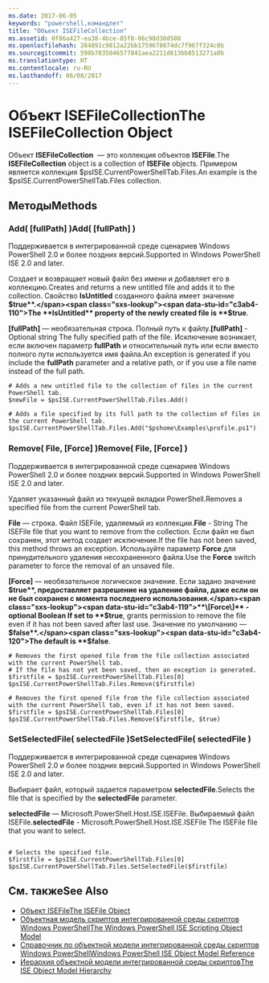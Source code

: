 ```yaml
---
ms.date: 2017-06-05
keywords: "powershell,командлет"
title: "Объект ISEFileCollection"
ms.assetid: 0f86a427-ea38-4bce-85f8-06c98d30d508
ms.openlocfilehash: 284891c9812a22bb1759678074dc7f967f324c0b
ms.sourcegitcommit: 598b7835046577841aea2211d613bb8513271a8b
ms.translationtype: HT
ms.contentlocale: ru-RU
ms.lasthandoff: 06/08/2017
---
```

# <a name="the-isefilecollection-object"></a><span data-ttu-id="c3ab4-103">Объект ISEFileCollection</span><span class="sxs-lookup"><span data-stu-id="c3ab4-103">The ISEFileCollection Object</span></span>
  <span data-ttu-id="c3ab4-104">Объект **ISEFileCollection**  — это коллекция объектов **ISEFile**.</span><span class="sxs-lookup"><span data-stu-id="c3ab4-104">The **ISEFileCollection** object is a collection of **ISEFile** objects.</span></span> <span data-ttu-id="c3ab4-105">Примером является коллекция $psISE.CurrentPowerShellTab.Files.</span><span class="sxs-lookup"><span data-stu-id="c3ab4-105">An example is the $psISE.CurrentPowerShellTab.Files collection.</span></span>

## <a name="methods"></a><span data-ttu-id="c3ab4-106">Методы</span><span class="sxs-lookup"><span data-stu-id="c3ab4-106">Methods</span></span>

### <a name="add-fullpath-"></a><span data-ttu-id="c3ab4-107">Add\( \[fullPath\] \)</span><span class="sxs-lookup"><span data-stu-id="c3ab4-107">Add\( \[fullPath\] \)</span></span>
  <span data-ttu-id="c3ab4-108">Поддерживается в интегрированной среде сценариев Windows PowerShell 2.0 и более поздних версий.</span><span class="sxs-lookup"><span data-stu-id="c3ab4-108">Supported in Windows PowerShell ISE 2.0 and later.</span></span> 

 <span data-ttu-id="c3ab4-109">Создает и возвращает новый файл без имени и добавляет его в коллекцию.</span><span class="sxs-lookup"><span data-stu-id="c3ab4-109">Creates and returns a new untitled file and adds it to the collection.</span></span> <span data-ttu-id="c3ab4-110">Свойство **IsUntitled** созданного файла имеет значение **$true**.</span><span class="sxs-lookup"><span data-stu-id="c3ab4-110">The **IsUntitled** property of the newly created file is **$true**.</span></span>

 <span data-ttu-id="c3ab4-111">**\[fullPath\]** — необязательная строка. Полный путь к файлу.</span><span class="sxs-lookup"><span data-stu-id="c3ab4-111">**\[fullPath\]** - Optional string The fully specified path of the file.</span></span> <span data-ttu-id="c3ab4-112">Исключение возникает, если включен параметр **fullPath** и относительный путь или если вместо полного пути используется имя файла.</span><span class="sxs-lookup"><span data-stu-id="c3ab4-112">An exception is generated if you include the **fullPath** parameter and a relative path, or if you use a file name instead of the full path.</span></span>

```
# Adds a new untitled file to the collection of files in the current PowerShell tab.
$newFile = $psISE.CurrentPowerShellTab.Files.Add()

# Adds a file specified by its full path to the collection of files in the current PowerShell tab.
$psISE.CurrentPowerShellTab.Files.Add("$pshome\Examples\profile.ps1")

```

### <a name="remove-file-force-"></a><span data-ttu-id="c3ab4-113">Remove\( File, \[Force\] \)</span><span class="sxs-lookup"><span data-stu-id="c3ab4-113">Remove\( File, \[Force\] \)</span></span>
  <span data-ttu-id="c3ab4-114">Поддерживается в интегрированной среде сценариев Windows PowerShell 2.0 и более поздних версий.</span><span class="sxs-lookup"><span data-stu-id="c3ab4-114">Supported in Windows PowerShell ISE 2.0 and later.</span></span> 

 <span data-ttu-id="c3ab4-115">Удаляет указанный файл из текущей вкладки PowerShell.</span><span class="sxs-lookup"><span data-stu-id="c3ab4-115">Removes a specified file from the current PowerShell tab.</span></span>

 <span data-ttu-id="c3ab4-116">**File** — строка. Файл ISEFile, удаляемый из коллекции.</span><span class="sxs-lookup"><span data-stu-id="c3ab4-116">**File** - String The ISEFile file that you want to remove from the collection.</span></span> <span data-ttu-id="c3ab4-117">Если файл не был сохранен, этот метод создает исключение.</span><span class="sxs-lookup"><span data-stu-id="c3ab4-117">If the file has not been saved, this method throws an exception.</span></span> <span data-ttu-id="c3ab4-118">Используйте параметр **Force** для принудительного удаления несохраненного файла.</span><span class="sxs-lookup"><span data-stu-id="c3ab4-118">Use the **Force** switch parameter to force the removal of an unsaved file.</span></span>

 <span data-ttu-id="c3ab4-119">**\[Force\]** — необязательное логическое значение. Если задано значение **$true**, предоставляет разрешение на удаление файла, даже если он не был сохранен с момента последнего использования.</span><span class="sxs-lookup"><span data-stu-id="c3ab4-119">**\[Force\]** - optional Boolean If set to **$true**, grants permission to remove the file even if it has not been saved after last use.</span></span> <span data-ttu-id="c3ab4-120">Значение по умолчанию — **$false**.</span><span class="sxs-lookup"><span data-stu-id="c3ab4-120">The default is **$false**.</span></span>

```
# Removes the first opened file from the file collection associated with the current PowerShell tab.
# If the file has not yet been saved, then an exception is generated.
$firstfile = $psISE.CurrentPowerShellTab.Files[0]
$psISE.CurrentPowerShellTab.Files.Remove($firstfile)

# Removes the first opened file from the file collection associated with the current PowerShell tab, even if it has not been saved.
$firstfile = $psISE.CurrentPowerShellTab.Files[0]
$psISE.CurrentPowerShellTab.Files.Remove($firstfile, $true)
```

### <a name="setselectedfile-selectedfile-"></a><span data-ttu-id="c3ab4-121">SetSelectedFile\( selectedFile \)</span><span class="sxs-lookup"><span data-stu-id="c3ab4-121">SetSelectedFile\( selectedFile \)</span></span>
  <span data-ttu-id="c3ab4-122">Поддерживается в интегрированной среде сценариев Windows PowerShell 2.0 и более поздних версий.</span><span class="sxs-lookup"><span data-stu-id="c3ab4-122">Supported in Windows PowerShell ISE 2.0 and later.</span></span> 

 <span data-ttu-id="c3ab4-123">Выбирает файл, который задается параметром **selectedFile**.</span><span class="sxs-lookup"><span data-stu-id="c3ab4-123">Selects the file that is specified by the **selectedFile** parameter.</span></span>

 <span data-ttu-id="c3ab4-124">**selectedFile** — Microsoft.PowerShell.Host.ISE.ISEFile. Выбираемый файл ISEFile.</span><span class="sxs-lookup"><span data-stu-id="c3ab4-124">**selectedFile** - Microsoft.PowerShell.Host.ISE.ISEFile The ISEFile file that you want to select.</span></span>

```

# Selects the specified file.
$firstfile = $psISE.CurrentPowerShellTab.Files[0]
$psISE.CurrentPowerShellTab.Files.SetSelectedFile($firstfile)

```

## <a name="see-also"></a><span data-ttu-id="c3ab4-125">См. также</span><span class="sxs-lookup"><span data-stu-id="c3ab4-125">See Also</span></span>
- [<span data-ttu-id="c3ab4-126">Объект ISEFile</span><span class="sxs-lookup"><span data-stu-id="c3ab4-126">The ISEFile Object</span></span>](The-ISEFile-Object.md) 
- [<span data-ttu-id="c3ab4-127">Объектная модель скриптов интегрированной среды скриптов Windows PowerShell</span><span class="sxs-lookup"><span data-stu-id="c3ab4-127">The Windows PowerShell ISE Scripting Object Model</span></span>](The-Windows-PowerShell-ISE-Scripting-Object-Model.md) 
- [<span data-ttu-id="c3ab4-128">Справочник по объектной модели интегрированной среды скриптов Windows PowerShell</span><span class="sxs-lookup"><span data-stu-id="c3ab4-128">Windows PowerShell ISE Object Model Reference</span></span>](Windows-PowerShell-ISE-Object-Model-Reference.md) 
- [<span data-ttu-id="c3ab4-129">Иерархия объектной модели интегрированной среды скриптов</span><span class="sxs-lookup"><span data-stu-id="c3ab4-129">The ISE Object Model Hierarchy</span></span>](The-ISE-Object-Model-Hierarchy.md)

  
